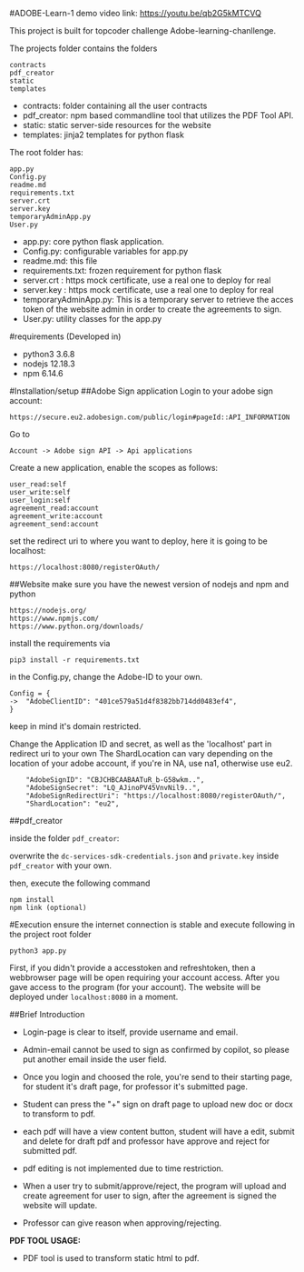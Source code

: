 #ADOBE-Learn-1
demo video link: https://youtu.be/qb2G5kMTCVQ

This project is built for topcoder challenge Adobe-learning-chanllenge.

The projects folder contains the folders
```
contracts
pdf_creator
static
templates
```
- contracts: folder containing all the user contracts
- pdf_creator: npm based commandline tool that utilizes the PDF Tool API.
- static: static server-side resources for the website
- templates: jinja2 templates for python flask

The root folder has:
```
app.py
Config.py
readme.md
requirements.txt
server.crt
server.key
temporaryAdminApp.py
User.py
```
- app.py: core python flask application.
- Config.py: configurable variables for app.py
- readme.md: this file
- requirements.txt: frozen requirement for python flask
- server.crt : https mock certificate, use a real one to deploy for real
- server.key : https mock certificate, use a real one to deploy for real
- temporaryAdminApp.py: This is a temporary server to retrieve the acces token of the website admin in order to create the agreements to sign.
- User.py: utility classes for the app.py

#requirements
(Developed in)
- python3 3.6.8
- nodejs 12.18.3
- npm 6.14.6

#Installation/setup
##Adobe Sign application
Login to your adobe sign account:
```
https://secure.eu2.adobesign.com/public/login#pageId::API_INFORMATION
```
Go to 
```
Account -> Adobe sign API -> Api applications
```
Create a new application, enable the scopes as follows:
```
user_read:self
user_write:self
user_login:self
agreement_read:account
agreement_write:account
agreement_send:account
```
set the redirect uri to where you want to deploy, here it is going to be localhost:
```
https://localhost:8080/registerOAuth/
```

##Website
make sure you have the newest version of nodejs and npm and python
```
https://nodejs.org/
https://www.npmjs.com/
https://www.python.org/downloads/
```

install the requirements via 
```
pip3 install -r requirements.txt
```

in the Config.py, change the Adobe-ID to your own.
```
Config = {
->  "AdobeClientID": "401ce579a51d4f8382bb714dd0483ef4",
}
```
keep in mind it's domain restricted.

Change the Application ID and secret, as well as the 'localhost' part in redirect uri to your own
The ShardLocation can vary depending on the location of your adobe account, if you're in NA, use na1, otherwise use eu2.
```
    "AdobeSignID": "CBJCHBCAABAATuR_b-G58wkm..",
    "AdobeSignSecret": "LQ_AJinoPV45VnvNil9..",
    "AdobeSignRedirectUri": "https://localhost:8080/registerOAuth/",
    "ShardLocation": "eu2",
```

##pdf_creator

inside the folder `pdf_creator`:

overwrite the `dc-services-sdk-credentials.json` and `private.key` inside `pdf_creator` with your own.

then, execute the following command

```
npm install
npm link (optional)
```

#Execution
ensure the internet connection is stable and execute following in the project root folder

```
python3 app.py
```

First, if you didn't provide a accesstoken and refreshtoken, then a webbrowser page will be open requiring your account access.
After you gave access to the program (for your account). The website will be deployed under `localhost:8080` in a moment.


##Brief Introduction
- Login-page is clear to itself, provide username and email.

- Admin-email cannot be used to sign as confirmed by copilot, so please put another email inside the user field.

- Once you login and choosed the role, you're send to their starting page, for student it's draft page, for professor it's submitted page.

- Student can press the "+" sign on draft page to upload new doc or docx to transform to pdf.

- each pdf will have a view content button, student will have a edit, submit and delete for draft pdf and professor have approve and reject for submitted pdf.

- pdf editing is not implemented due to time restriction.

- When a user try to submit/approve/reject, the program will upload and create agreement for user to sign, after the agreement is signed the website will update.

- Professor can give reason when approving/rejecting.

**PDF TOOL USAGE:**
- PDF tool is used to transform static html to pdf.
